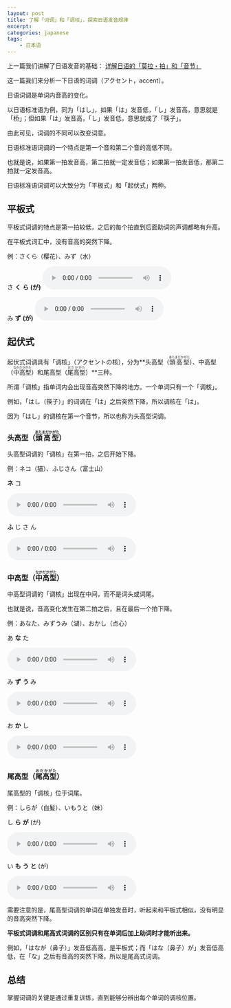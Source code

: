```yaml
---
layout: post
title: 了解「词调」和「调核」，探索日语发音规律
excerpt: 
categories: japanese
tags:
    - 日本语
---
```


上一篇我们讲解了日语发音的基础： [详解日语的「莫拉・拍」和「音节」](/)

这一篇我们来分析一下日语的词调<span class='more'>（アクセント，accent）</span>。

日语词调是单词内音高的变化。

以日语标准语为例，同为「はし」，如果「は」发音低，「し」发音高，意思就是「桥」；但如果「は」发音高，「し」发音低，意思就成了「筷子」。

由此可见，词调的不同可以改变词意。

日语标准语词调的一个特点是第一个音和第二个音的高低不同。

也就是说，如果第一拍发音高，第二拍就一定发音低；如果第一拍发音低，那第二拍就一定发音高。

日语标准语词调可以大致分为「平板式」和「起伏式」两种。

## 平板式

平板式词调的特点是第一拍较低，之后的每个拍直到后面助词的声调都略有升高。

在平板式词汇中，没有音高的突然下降。

例：さくら<span class='more'>（樱花）</span>、みず<span class='more'>（水）</span>

さ **く** **ら** **(が)**
<audio controls><source src="/assets/audios/accent-type/sakura-ga.mp3"></audio>

み **ず** **(が)**
<audio controls><source src="/assets/audios/accent-type/mizu-ga.mp3"></audio>

## 起伏式

起伏式词调具有「调核」<span class='more'>（アクセントの核）</span>，分为**头高型<span class='more'>（<ruby>頭高型<rt>あたまだかがた</rt></ruby>）</span>、中高型<span class='more'>（<ruby>中高型<rt>なかだかがた</rt></ruby>）</span>和尾高型<span class='more'>（<ruby>尾高型<rt>おだかがた</rt></ruby>）</span>**三种。

所谓「调核」指单词内会出现音高突然下降的地方。一个单词只有一个「调核」。

例如，「はし<span class='more'>（筷子）</span>」的词调在「は」之后突然下降，所以调核在「は」。

因为「はし」的调核在第一个音节，所以也称为头高型词调。

### 头高型<span class='more'>（<ruby>頭高型<rt>あたまだかがた</rt></ruby>）</span>

头高型词调的「调核」在第一拍，之后开始下降。

例：ネコ<span class='more'>（猫）</span>、ふじさん<span class='more'>（富士山）</span>

**ネ** コ

<audio controls><source src="/assets/audios/accent-type/neko.mp3"></audio>

**ふ** じ さ ん

<audio controls><source src="/assets/audios/accent-type/fujisan.mp3"></audio>

### 中高型<span class='more'>（<ruby>中高型<rt>なかだかがた</rt></ruby>）</span>

中高型词调的「调核」出现在中间，而不是词头或词尾。

也就是说，音高变化发生在第二拍之后，且在最后一个拍下降。

例：あなた、みずうみ<span class='more'>（湖）</span>、おかし<span class='more'>（点心）</span>

あ  **な**  た

<audio controls><source src="/assets/audios/accent-type/anata.mp3"></audio>

み  **ず**  **う**  み

<audio controls><source src="/assets/audios/accent-type/mizumi.mp3"></audio>

お  **か**  し

<audio controls><source src="/assets/audios/accent-type/okashi.mp3"></audio>

### 尾高型<span class='more'>（<ruby>尾高型<rt>おだかがた</rt></ruby>）</span>

尾高型的「调核」位于词尾。

例：しらが<span class='more'>（白髪）</span>、いもうと<span class='more'>（妹）</span>

し **ら** **が** (が)

<audio controls><source src="/assets/audios/accent-type/shiraga-ga.mp3"></audio>

い **も** **う** **と**  (が)

<audio controls><source src="/assets/audios/accent-type/imouto-ga.mp3"></audio>

需要注意的是，尾高型词调的单词在单独发音时，听起来和平板式相似，没有明显的音高突然下降。

**平板式词调和尾高式词调的区别只有在单词后加上助词时才能听出来。**

例如，「はなが<span class='more'>（鼻子）</span>」发音低高高，是平板式；而「はな<span class='more'>（鼻子）</span>が」发音低高低，在「な」之后有音高的突然下降，所以是尾高式词调。

## 总结

掌握词调的关键是通过重复训练，直到能够分辨出每个单词的调核位置。